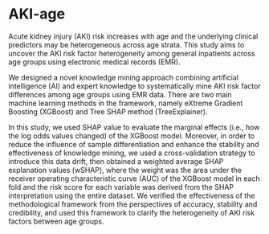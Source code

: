# AKI-age
Acute kidney injury (AKI) risk increases with age and the underlying clinical predictors may be heterogeneous across age strata. 
This study aims to uncover the AKI risk factor heterogeneity among general inpatients across age groups using electronic medical records (EMR). 

We designed a novel knowledge mining approach combining artificial intelligence (AI) and expert knowledge to systematically mine AKI risk factor differences among age groups using EMR data. There are two main machine learning methods in the framework, namely eXtreme Gradient Boosting (XGBoost) and Tree SHAP method (TreeExplainer).

In this study, we used SHAP value to evaluate the marginal effects (i.e., how the log odds values changed) of the XGBoost model. Moreover, in order to reduce the influence of sample differentiation and enhance the stability and effectiveness of knowledge mining, we used a cross-validation strategy to introduce this data drift, then obtained a weighted average SHAP explanation values (wSHAP), where the weight was the area under the receiver operating characteristic curve (AUC) of the XGBoost model in each fold and the risk score for each variable was derived from the SHAP interpretation using the entire dataset. We verified the effectiveness of the methodological framework from the perspectives of accuracy, stability and credibility, and used this framework to clarify the heterogeneity of AKI risk factors between age groups.

